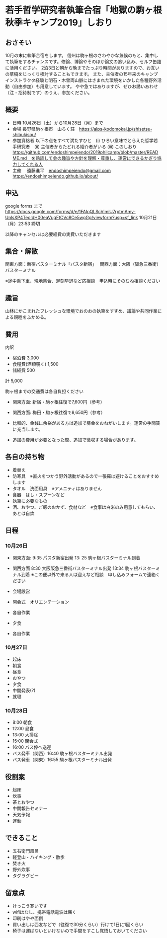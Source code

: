 # 若手哲学研究者執筆合宿「地獄の駒ヶ根秋季キャンプ2019」しおり

## おさそい
10月の末に執筆合宿をします。
信州は駒ヶ根のさわやかな気候のもと、集中して執筆をするチャンスです。修論、博論やそのほか論文の追い込み、セルフ缶詰に活用ください。
2泊3日と朝から晩までたっぷり時間がありますので、お互いの草稿をじっくり検討することもできます。
また、主催者の15年来のキャンプインストラクタ経験と明石・木曽両山脈にはさまれた環境をいかした各種野外活動（自由参加）も用意しています。
やや急ではありますが、ぜひお誘いあわせ（注・招待制です）のうえ、参加ください。

## 概要
* 日時      10月26日（土）から10月28日（月）まで
* 会場      長野県駒ヶ根市　山ろく荘　https://alps-kodomokai.jp/shisetsu-shibukisou/
* 参加資格者 以下の点をすべて満たすひと　(i) ひろい意味でとらえた哲学若手研究者　(ii) 主催者からたどれる紹介者がいる (iii) このしおり　https://github.com/endoshimpeiendo/2019philcamp/blob/master/README.md　を熟読して会の趣旨や方針を理解・尊重し、運営にできるかぎり協力してくれる人
* 主催    　遠藤進平　endoshimpeiendo@gmail.com https://endoshimpeiendo.github.io/about/


## 申込
google forms まで
https://docs.google.com/forms/d/e/1FAIpQLScVimiU7rptmAmy-UnlsXP4TeoIdH00eaVugFtCVc8Ce5wgGg/viewform?usp=sf_link
10月21日（月）23:53 締切

以降のキャンセルは必要経費の実費いただきます

## 集合・解散
関東方面：新宿バスターミナル「バスタ新宿」　
関西方面：大阪（阪急三番街）バスターミナル　

※途中乗下車、現地集合、遅刻早退など応相談　申込時にそのむね相談ください

## 趣旨
山林にかこまれたフレッシュな環境でおのおの執筆をすすめ、議論や共同作業による親睦をふかめる。

## 費用

内訳
* 宿泊費 3,000
* 食糧費(酒類覗く) 1,500
* 諸経費 500

計 5,000

駒ヶ根までの交通費は各自負担ください
* 関東方面: 新宿・駒ヶ根往復で7,600円（参考）
* 関西方面: 梅田・駒ヶ根往復で8,650円（参考）

* 比較的、金銭に余裕がある方は追加で募金をおねがいします。運営の手間賃に充当します。
* 追加の費用が必要となった際、追加で徴収する場合があります。

## 各自の持ち物
* 着替え
* 防寒具　※直火をつかう野外活動があるので一張羅は避けることをおすすめします
* タオル　洗面用具　※アメニティはありません
* 食器　はし・スプーンなど
* 執筆に必要なもの
* 酒、おやつ、ご飯のおかず、食材など　※食事は白米のみ用意してもらい、あとは自炊

## 日程
### 10月26日

* 関東方面: 9:35 パスタ新宿出発 13: 25 駒ヶ根バスターミナル到着
* 関西方面 8:30 大阪阪急三番街バスターミナル出発 13:34 駒ヶ根バスターミナル到着
※この便以外で来る人は迎えなど相談　申し込みフォームで連絡ください

* 会場設営
* 開会式　オリエンテーション
* 各自作業
* 夕食
* 各自作業


### 10月27日
* 起床
* 朝食
* 昼食
* おやつ
* 夕食
* 中間発表(?)
*    就寝

### 10月28日
* 8:00    朝食
* 12:00   昼食
* 13:00   大掃除
* 15:00   閉会式
* 16:00   バス停へ送迎
* バス発車（関西）16:40 駒ヶ根バスターミナル出発
* バス発車（関東）16:55 駒ヶ根バスターミナル出発

## 役割案
* 起床
* 炊事
* 茶とおやつ
* 中間報告セミナー
* 天気予報
* 運動


## できること
* 五右衛門風呂
* 軽登山・ハイキング・散歩
* 焚き火
* 野外炊事
* タグラグビー

## 留意点
* けっこう寒いです
* wifiはなし、携帯電話電波は届く
* 印刷はやや面倒
* 買い出しは西友などで（往復で30分くらい）行けて1日に1回くらい
* 椅子は運ばないといけないので手間をすこし覚悟しておいてください

<!--- ここにゴリゴリ打っていきます --->
